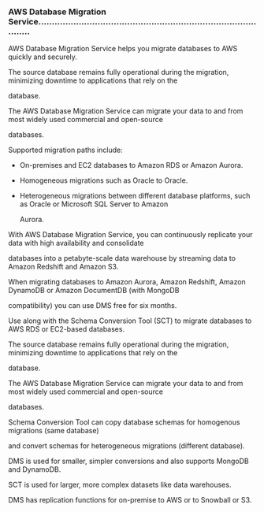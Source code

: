 ### AWS Database Migration Service.........................................................................................


AWS Database Migration Service helps you migrate databases to AWS quickly and securely.


The source database remains fully operational during the migration, minimizing downtime to applications that rely on the

database.


The AWS Database Migration Service can migrate your data to and from most widely used commercial and open-source

databases.


Supported migration paths include:


- On-premises and EC2 databases to Amazon RDS or Amazon Aurora.

- Homogeneous migrations such as Oracle to Oracle.

- Heterogeneous migrations between different database platforms, such as Oracle or Microsoft SQL Server to Amazon

  Aurora.


With AWS Database Migration Service, you can continuously replicate your data with high availability and consolidate

databases into a petabyte-scale data warehouse by streaming data to Amazon Redshift and Amazon S3.


When migrating databases to Amazon Aurora, Amazon Redshift, Amazon DynamoDB or Amazon DocumentDB (with MongoDB

compatibility) you can use DMS free for six months.


Use along with the Schema Conversion Tool (SCT) to migrate databases to AWS RDS or EC2-based databases.


The source database remains fully operational during the migration, minimizing downtime to applications that rely on the

database.


The AWS Database Migration Service can migrate your data to and from most widely used commercial and open-source

databases.


Schema Conversion Tool can copy database schemas for homogenous migrations (same database)

and convert schemas for heterogeneous migrations (different database).


DMS is used for smaller, simpler conversions and also supports MongoDB and DynamoDB.


SCT is used for larger, more complex datasets like data warehouses.


DMS has replication functions for on-premise to AWS or to Snowball or S3.

